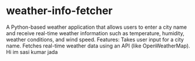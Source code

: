 # weather-info-fetcher
A Python-based weather application that allows users to enter a city name and receive real-time weather information such as temperature, humidity, weather conditions, and wind speed.  Features:  Takes user input for a city name.  Fetches real-time weather data using an API (like OpenWeatherMap). Hi im sasi kumar jada 
